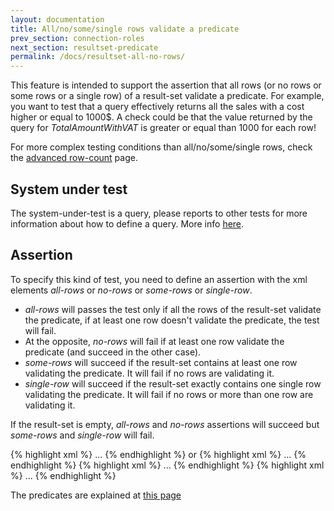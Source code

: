 ```yaml
---
layout: documentation
title: All/no/some/single rows validate a predicate
prev_section: connection-roles
next_section: resultset-predicate
permalink: /docs/resultset-all-no-rows/
---
```

This feature is intended to support the assertion that all rows (or no rows or some rows or a single row) of a result-set validate a predicate. For example, you want to test that a query effectively returns all the sales with a cost higher or equal to 1000$. A check could be that the value returned by the query for *TotalAmountWithVAT* is greater or equal than 1000 for each row!

For more complex testing conditions than all/no/some/single rows, check the [advanced row-count](../resultset-rows-count-advanced/) page.

## System under test

The system-under-test is a query, please reports to other tests for more information about how to define a query. More info [here](../compare-equivalence-resultsets).

## Assertion

To specify this kind of test, you need to define an assertion with the xml elements *all-rows* or *no-rows* or *some-rows* or *single-row*.

* *all-rows* will passes the test only if all the rows of the result-set validate the predicate, if at least one row doesn't validate the predicate, the test will fail.
* At the opposite, *no-rows* will fail if at least one row validate the predicate (and succeed in the other case).
* *some-rows* will succeed if the result-set contains at least one row validating the predicate. It will fail if no rows are validating it.
* *single-row* will succeed if the result-set exactly contains one single row validating the predicate. It will fail if no rows or more than one row are validating it.

If the result-set is empty, *all-rows* and *no-rows* assertions will succeed but *some-rows* and *single-row* will fail.

{% highlight xml %}
<assertion>
    <all-rows>
        ...
    </all-rows>
</assertion>
{% endhighlight %}
or
{% highlight xml %}
<assertion>
    <no-rows>
        ...
    </no-rows>
</assertion>
{% endhighlight %}
{% highlight xml %}
<assertion>
    <some-rows>
        ...
    </some-rows>
</assertion>
{% endhighlight %}
{% highlight xml %}
<assertion>
    <single-row>
        ...
    </single-row>
</assertion>
{% endhighlight %}

The predicates are explained at [this page](../resultset-predicate/)
